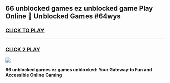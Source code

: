 
## 66 unblocked games ez unblocked game Play Online 👋 Unblocked Games #64wys
<h3>
<a href="https://premium.freeplayer.one?title=66_unblocked_games_ez&ref=21F">CLICK TO PLAY</a></h3>
<hr>

<h3>
<a href="https://premium.freeplayer.one?title=66_unblocked_games_ez&ref=21F">CLICK 2 PLAY</a>
  
</h3>

<a href="https://premium.freeplayer.one?title=66_unblocked_games_ez&ref=21F/"><img src="https://clearcache.store/games.png"></a>


**66 unblocked games ez games unblocked: Your Gateway to Fun and Accessible Online Gaming**
